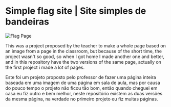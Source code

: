 # Simple flag site | Site simples de bandeiras

![Flag Page](https://github.com/Batatexy/Simple_flag_site/assets/141431095/228659d9-6e00-4c04-975a-626427e51ce6)

This was a project proposed by the teacher to make a whole page based on an image from a page in the classroom, but because of the short time, the project wasn't so good, so when I got home I made another one and better, and in this repository have the two versions of the same page, actually on the first project i made a lot of pages.

Este foi um projeto proposto pelo professor de fazer uma página inteira baseada em uma imagem de uma página em sala de aula, mas por causa do pouco tempo o projeto não ficou tão bom, então quando cheguei em casa eu fiz outro e bem melhor, neste repositório existem as duas versões da mesma página, na verdade no primeiro projeto eu fiz muitas páginas.


